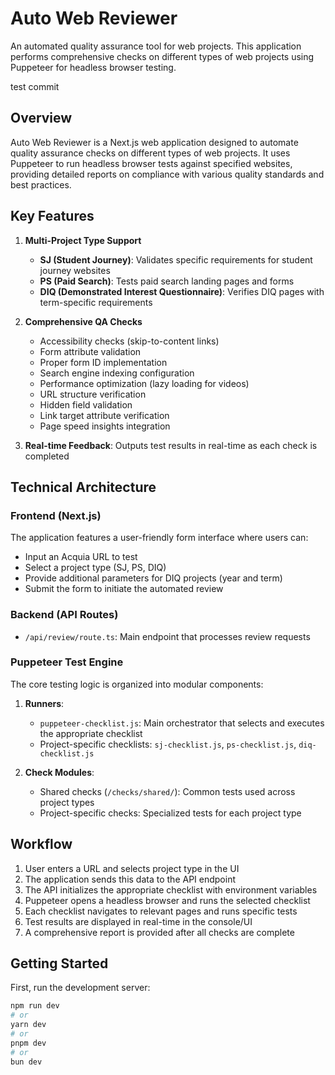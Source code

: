 # Auto Web Reviewer

An automated quality assurance tool for web projects. This application performs comprehensive checks on different types of web projects using Puppeteer for headless browser testing.

test commit

## Overview

Auto Web Reviewer is a Next.js web application designed to automate quality assurance checks on different types of web projects. It uses Puppeteer to run headless browser tests against specified websites, providing detailed reports on compliance with various quality standards and best practices.

## Key Features

1. **Multi-Project Type Support**

   - **SJ (Student Journey)**: Validates specific requirements for student journey websites
   - **PS (Paid Search)**: Tests paid search landing pages and forms
   - **DIQ (Demonstrated Interest Questionnaire)**: Verifies DIQ pages with term-specific requirements

2. **Comprehensive QA Checks**

   - Accessibility checks (skip-to-content links)
   - Form attribute validation
   - Proper form ID implementation
   - Search engine indexing configuration
   - Performance optimization (lazy loading for videos)
   - URL structure verification
   - Hidden field validation
   - Link target attribute verification
   - Page speed insights integration

3. **Real-time Feedback**: Outputs test results in real-time as each check is completed

## Technical Architecture

### Frontend (Next.js)

The application features a user-friendly form interface where users can:

- Input an Acquia URL to test
- Select a project type (SJ, PS, DIQ)
- Provide additional parameters for DIQ projects (year and term)
- Submit the form to initiate the automated review

### Backend (API Routes)

- `/api/review/route.ts`: Main endpoint that processes review requests

### Puppeteer Test Engine

The core testing logic is organized into modular components:

1. **Runners**:

   - `puppeteer-checklist.js`: Main orchestrator that selects and executes the appropriate checklist
   - Project-specific checklists: `sj-checklist.js`, `ps-checklist.js`, `diq-checklist.js`

2. **Check Modules**:
   - Shared checks (`/checks/shared/`): Common tests used across project types
   - Project-specific checks: Specialized tests for each project type

## Workflow

1. User enters a URL and selects project type in the UI
2. The application sends this data to the API endpoint
3. The API initializes the appropriate checklist with environment variables
4. Puppeteer opens a headless browser and runs the selected checklist
5. Each checklist navigates to relevant pages and runs specific tests
6. Test results are displayed in real-time in the console/UI
7. A comprehensive report is provided after all checks are complete

## Getting Started

First, run the development server:

```bash
npm run dev
# or
yarn dev
# or
pnpm dev
# or
bun dev
```
